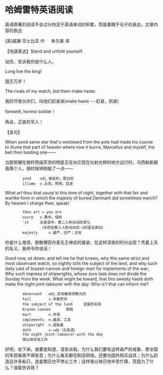 # 哈姆雷特英语阅读

英语原著的阅读不会过分拘泥于英语单词的积累，而是着眼于句子的表达，文章内容的表达

[英]威廉·莎士比亚 作 &emsp; 朱生豪 译


【地道表达】Stand and unfold yourself.

站住，告诉我你是什么人。

Long live the king!

国王万岁！

The rivals of my watch, bid them make haste.

我的守夜伙伴们，叫他们赶紧来(make haste ---赶紧，抓紧)

farewell, honest soldier！

再会，正直的军人！

【金句】

When yond same star that's westward from the pole had made his course to illume that part of heaven where now it burns, Marcellus and myself, the bell then beating one——

当那照耀在旗杆西端天空的明星正在向它现在吐射光辉的地方运行时，马西勒斯跟我两个人，按时候钟刚敲了一点——
```
        yond    adj.彼处的，那边的
        illume  v.点亮，照明，启发
```

What art thou that usurp'st this time of night, together with that fair and warlike form in which the majesty of buried Denmark did sometimes march? By heaven I charge thee, speak!
```
        thou art = you are
        usurp   v.篡夺，侵权
        'st     古英语中，第二人称动词的变化
                （与现在第三人称动词加-s的语法类似）
        majesty     n.威严，庄严；王权
```

你是什么鬼怪，胆敢僭窃丹麦先王神武的雄姿，在这样深夜的时分出现？凭着上天的名义，我命令你说话！

Good now, sit down, and tell me he that knows, why this same strict and most observant watch, so nightly toils the subject of the land, and why such daily cast of brazen cannon and foreign mart for implements of the war; Why such impress of shipwrights, whose sore task does not divide the Sunday from the week. What might be toward, that this sweaty haste doth make the night joint-labourer with the day: Who is't that can inform me?
```
        observant   adj.具有敏锐洞察力的
        toil        v.辛勤劳作
        the subject of the land     全国的军民
        brazen cannon       铜炮
        mart        n.市场
        implements  n.器具，工具
        shipwright  n.造船者
        doth        v.=do（古英语）
        the night joint-labourer with the day       
        夜以继日地工作
```

好吧，坐下来。谁要是知道，请告诉我，为什么我们要有这样森严的戒备，使全国的军民每夜不得安息；为什么每天都在制造铜炮，还要向国外购买战具；为什么赶造这许多船只，连星期日也不停止工作；这样夜以继日地辛苦忙碌，究竟为了什么？谁能告诉我？
